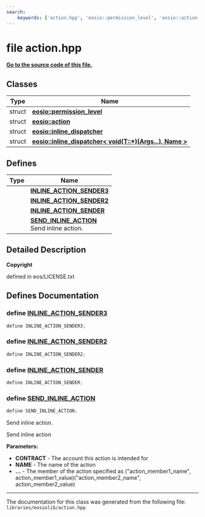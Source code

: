 ```yaml
---
search:
    keywords: ['action.hpp', 'eosio::permission_level', 'eosio::action', 'eosio::inline_dispatcher', 'eosio::inline_dispatcher< void(T::*)(Args...), Name >', 'INLINE_ACTION_SENDER3', 'INLINE_ACTION_SENDER2', 'INLINE_ACTION_SENDER', 'SEND_INLINE_ACTION']
---
```


# file action.hpp

**[Go to the source code of this file.](action_8hpp_source.md)**
## Classes

|Type|Name|
|-----|-----|
|struct|[**eosio::permission\_level**](structeosio_1_1permission__level.md)|
|struct|[**eosio::action**](structeosio_1_1action.md)|
|struct|[**eosio::inline\_dispatcher**](structeosio_1_1inline__dispatcher.md)|
|struct|[**eosio::inline\_dispatcher< void(T::\*)(Args...), Name >**](structeosio_1_1inline__dispatcher_3_01void_07_t_1_1_5_08_07_args_8_8_8_08_00_01_name_01_4.md)|


## Defines

|Type|Name|
|-----|-----|
||[**INLINE\_ACTION\_SENDER3**](action_8hpp_a20c19e0f931fad16c4db6d29480acddf.md#1a20c19e0f931fad16c4db6d29480acddf)|
||[**INLINE\_ACTION\_SENDER2**](action_8hpp_abeecc07548f70308a4aab9fcdb2d22f1.md#1abeecc07548f70308a4aab9fcdb2d22f1)|
||[**INLINE\_ACTION\_SENDER**](action_8hpp_a1bb288791cd436d07bddf3d43f4740d4.md#1a1bb288791cd436d07bddf3d43f4740d4)|
||[**SEND\_INLINE\_ACTION**](group__action_ga7c267f408db88d60ce0a5c74845596ee.md#ga7c267f408db88d60ce0a5c74845596ee)<br>Send inline action. |


## Detailed Description



**Copyright**

defined in eos/LICENSE.txt 



## Defines Documentation

### define <a id="1a20c19e0f931fad16c4db6d29480acddf" href="#1a20c19e0f931fad16c4db6d29480acddf">INLINE\_ACTION\_SENDER3</a>

```cpp
define INLINE_ACTION_SENDER3;
```



### define <a id="1abeecc07548f70308a4aab9fcdb2d22f1" href="#1abeecc07548f70308a4aab9fcdb2d22f1">INLINE\_ACTION\_SENDER2</a>

```cpp
define INLINE_ACTION_SENDER2;
```



### define <a id="1a1bb288791cd436d07bddf3d43f4740d4" href="#1a1bb288791cd436d07bddf3d43f4740d4">INLINE\_ACTION\_SENDER</a>

```cpp
define INLINE_ACTION_SENDER;
```



### define <a id="ga7c267f408db88d60ce0a5c74845596ee" href="#ga7c267f408db88d60ce0a5c74845596ee">SEND\_INLINE\_ACTION</a>

```cpp
define SEND_INLINE_ACTION;
```

Send inline action. 

Send inline action


**Parameters:**


* **CONTRACT** - The account this action is intended for 
* **NAME** - The name of the action 
* **...** - The member of the action specified as ("action\_member1\_name", action\_member1\_value)("action\_member2\_name", action\_member2\_value) 





----------------------------------------
The documentation for this class was generated from the following file: `libraries/eosiolib/action.hpp`
